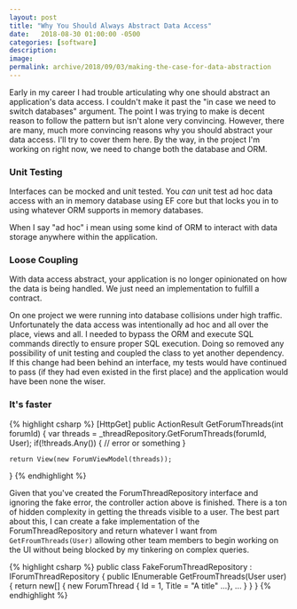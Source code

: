 ```yaml
---
layout: post
title: "Why You Should Always Abstract Data Access"
date:   2018-08-30 01:00:00 -0500
categories: [software]
description: 
image: 
permalink: archive/2018/09/03/making-the-case-for-data-abstraction
---
```


Early in my career I had trouble articulating why one should abstract an application's data access. I couldn't make it past the "in case we need to switch databases" argument. The point I was trying to make is decent reason to follow the pattern but isn't alone very convincing. However, there are many, much more convincing reasons why you should abstract your data access. I'll try to cover them here. By the way, in the project I'm working on right now, we need to change both the database and ORM.

### Unit Testing
Interfaces can be mocked and unit tested. You _can_ unit test ad hoc data access with an in memory database using EF core but that locks you in to using whatever ORM supports in memory databases. 

When I say "ad hoc" i mean using some kind of ORM to interact with data storage anywhere within the application.

### Loose Coupling
With data access abstract, your application is no longer opinionated on how the data is being handled. We just need an implementation to fulfill a contract.

On one project we were running into database collisions under high traffic. Unfortunately the data access was intentionally ad hoc and all over the place, views and all. I needed to bypass the ORM and execute SQL commands directly to ensure proper SQL execution. Doing so removed any possibility of unit testing and coupled the class to yet another dependency. If this change had been behind an interface, my tests would have continued to pass (if they had even existed in the first place) and the application would have been none the wiser.

### It's faster
{% highlight csharp %}
[HttpGet]
public ActionResult GetForumThreads(int forumId)
{
    var threads = _threadRepository.GetForumThreads(forumId, User);
    if(!threads.Any())
    {
        // error or something
    }

    return View(new ForumViewModel(threads));
}
{% endhighlight %}

Given that you've created the ForumThreadRepository interface and ignoring the fake error, the controller action above is finished. There is a ton of hidden complexity in getting the threads visible to a user. The best part about this, I can create a fake implementation of the ForumThreadRepository and return whatever I want from `GetFroumThreads(User)` allowing other team members to begin working on the UI without being blocked by my tinkering on complex queries.

{% highlight csharp %}
public class FakeForumThreadRepository : IForumThreadRepository
{
    public IEnumerable<ForumThread> GetFroumThreads(User user)
    {
        return new[]
        {
            new ForumThread { Id = 1, Title = "A title" ...},
            ...
        }
    }
}
{% endhighlight %}
